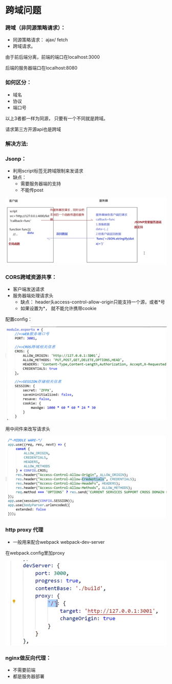 # 跨域问题

### 跨域（非同源策略请求）：

* 同源策略请求：  ajax/ fetch
* 跨域请求。

由于前后端分离，前端的端口在localhost:3000

后端的服务器端口在localhost:8080 

### 如何区分：

* 域名
* 协议
* 端口号

以上3者都一样为同源， 只要有一个不同就是跨域。

请求第三方开源api也是跨域

### 解决方法:

### **Jsonp：**

* 利用script标签无跨域限制来发请求
* 缺点：
  * 需要服务器端的支持
  * 不能传post

![](../.gitbook/assets/image%20%2873%29.png)

### CORS跨域资源共享：

* 客户端发送请求
* 服务器端处理请求头
  * 缺点： header头access-control-allow-origin只能支持一个源，或者\*号
  * 如果设置为\*， 就不能允许携带cookie

配置config：

![](../.gitbook/assets/image%20%2875%29.png)

用中间件来改写请求头

![](../.gitbook/assets/image%20%2876%29.png)

### http proxy 代理

* 一般用来配合webpack  webpack-dev-server



在webpack.config里加proxy

![](../.gitbook/assets/image%20%2874%29.png)

### nginx做反向代理：

* 不需要前端
* 都是服务器部署

